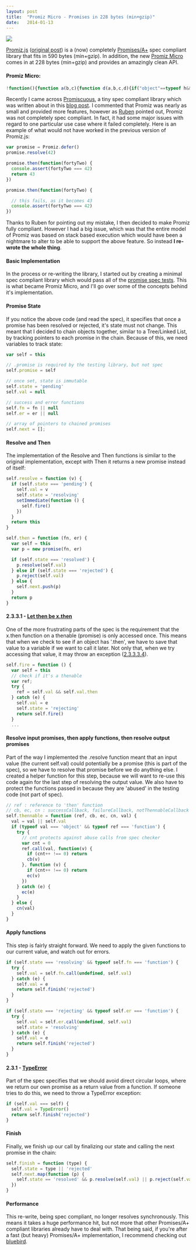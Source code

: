 ```yaml
---
layout: post
title:  "Promiz Micro - Promises in 228 bytes (min+gzip)"
date:   2014-01-13
---
```


[![](https://raw.github.com/Zolmeister/promiz/master/imgs/logo.png)](https://github.com/Zolmeister/promiz)

[Promiz.js](https://github.com/Zolmeister/promiz) ([original post](http://www.zolmeister.com/2013/07/promizjs.html)) is a (now) completely [Promises/A+](http://promises-aplus.github.io/promises-spec/) spec compliant library that fits in 590 bytes (min+gzip). In addition, the new&nbsp;[Promiz Micro](https://github.com/Zolmeister/promiz#promiz-micro) comes in at 228 bytes (min+gzip) and provides an amazingly clean API.

#### Promiz Micro:

```js
!function(){function a(b,c){function d(a,b,c,d){if("object"==typeof h&&"function"==typeof a)try{var e=0;a.call(h,function(a){e++||(h=a,b())},function(a){e++||(h=a,c())})}catch(f){h=f,c()}else d()}function e(){var a;try{a=h&&h.then}catch(i){return h=i,g=2,e()}d(a,function(){g=1,e()},function(){g=2,e()},function(){try{1==g&&"function"==typeof b?h=b(h):2==g&&"function"==typeof c&&(h=c(h),g=1)}catch(e){return h=e,j()}h==f?(h=TypeError(),j()):d(a,function(){j(3)},j,function(){j(1==g&&3)})})}var f=this,g=0,h=0,i=[];f.promise=f,f.resolve=function(a){return g||(h=a,g=1,setTimeout(e)),this},f.reject=function(a){return g||(h=a,g=2,setTimeout(e)),this},f.then=function(b,c){var d=new a(b,c);return 3==g?d.resolve(h):4==g?d.reject(h):i.push(d),d};var j=function(a){g=a||4,i.map(function(a){3==g&&a.resolve(h)||a.reject(h)})}}"undefined"!=typeof module?module.exports=a:this.Promiz=a}();
```

Recently I came across [Promiscuous](https://github.com/RubenVerborgh/promiscuous), a tiny spec compliant library&nbsp;which was written about in this [blog post](http://ruben.verborgh.org/blog/2013/12/31/promiscuous-promises/). I commented that Promiz was nearly as small and provided more features, however as [Ruben](https://github.com/RubenVerborgh)&nbsp;pointed out, Promiz was not completely spec compliant. In fact, it had some major issues with regard to one particular use case where it failed completely. Here is an example of what would not have worked in the previous version of Promiz.js:

```js
var promise = Promiz.defer()
promise.resolve(42)

promise.then(function(fortyTwo) {
  console.assert(fortyTwo === 42)
  return 43
})

promise.then(function(fortyTwo) {

  // this fails, as it becomes 43
  console.assert(fortyTwo === 42)
})
```

Thanks to Ruben for pointing out my mistake, I then decided to make Promiz fully compliant. However I had a big issue, which was that the entire model of Promiz was based on stack based execution which would have been a nightmare to alter to be able to support the above feature. So instead **I re-wrote the whole thing**.

#### Basic Implementation
In the process or re-writing the library, I started out by creating a minimal spec compliant library which would pass all of the [promise spec tests](https://github.com/promises-aplus/promises-tests). This is what became Promiz Micro, and I'll go over some of the concepts behind it's implementation.

#### Promise State
If you notice the above code (and read the spec), it specifies that once a promise has been resolved or rejected, it's state must not change. This meant that I decided to chain objects together, similar to a Tree/Linked List, by tracking pointers to each promise in the chain. Because of this, we need variables to track state:

```js
var self = this

// .promise is required by the testing library, but not spec
self.promise = self

// once set, state is immutable
self.state = 'pending'
self.val = null

// success and error functions
self.fn = fn || null
self.er = er || null

// array of pointers to chained promises
self.next = [];
```

#### Resolve and Then
The implementation of the Resolve and Then functions is similar to the original implementation, except with Then it returns a new promise instead of itself:

```js
self.resolve = function (v) {
  if (self.state === 'pending') {
    self.val = v
    self.state = 'resolving'
    setImmediate(function () {
      self.fire()
    })
  }
  return this
}

self.then = function (fn, er) {
  var self = this
  var p = new promise(fn, er)

  if (self.state === 'resolved') {
    p.resolve(self.val)
  } else if (self.state === 'rejected') {
    p.reject(self.val)
  } else {
    self.next.push(p)
  }
  return p
}
```

#### 2.3.3.1 - [Let then be x.then](http://promises-aplus.github.io/promises-spec/#point-66)
One of the more frustrating parts of the spec is the requirement that the x.then function on a thenable (promise) is only accessed once. This means that when we check to see if an object has '.then', we have to save that value to a variable if we want to call it later. Not only that, when we try accessing that value, it may throw an exception ([2.3.3.3.4](http://promises-aplus.github.io/promises-spec/#point-78)).

```js
self.fire = function () {
  var self = this
  // check if it's a thenable
  var ref;
  try {
    ref = self.val && self.val.then
  } catch (e) {
    self.val = e
    self.state = 'rejecting'
    return self.fire()
  }
  ...
```

#### Resolve input promises, then apply functions, then resolve output promises
Part of the way I implemented the .resolve function meant that an input value (the current self.val) could potentially be a promise (this is part of the spec), so we have to resolve that promise before we do anything else. I created a helper function for this step, because we will want to re-use this code again for the last step of resolving the output value. We also have to protect the functions passed in because they are 'abused' in the testing code (not part of spec).

```js
// ref : reference to 'then' function
// cb, ec, cn : successCallback, failureCallback, notThennableCallback
self.thennable = function (ref, cb, ec, cn, val) {
  val = val || self.val
  if (typeof val === 'object' && typeof ref === 'function') {
    try {
      // cnt protects against abuse calls from spec checker
      var cnt = 0
      ref.call(val, function(v) {
        if (cnt++ !== 0) return
        cb(v)
      }, function (v) {
        if (cnt++ !== 0) return
        ec(v)
      })
    } catch (e) {
      ec(e)
    }
  } else {
    cn(val)
  }
}
```

#### Apply functions
This step is fairly straight forward. We need to apply the given functions to our current value, and watch out for errors.

```js
if (self.state === 'resolving' && typeof self.fn === 'function') {
  try {
    self.val = self.fn.call(undefined, self.val)
  } catch (e) {
    self.val = e
    return self.finish('rejected')
  }
}

if (self.state === 'rejecting' && typeof self.er === 'function') {
  try {
    self.val = self.er.call(undefined, self.val)
    self.state = 'resolving'
  } catch (e) {
    self.val = e
    return self.finish('rejected')
  }
}
```

#### 2.3.1 - [TypeError](http://promises-aplus.github.io/promises-spec/#point-57)
Part of the spec specifies that we should avoid direct circular loops, where we return our own promise as a return value from a function. If someone tries to do this, we need to throw a TypeError exception:

```js
if (self.val === self) {
  self.val = TypeError()
  return self.finish('rejected')
}
```

#### Finish
Finally, we finish up our call by finalizing our state and calling the next promise in the chain:

```js
self.finish = function (type) {
  self.state = type || 'rejected'
  self.next.map(function (p) {
    self.state == 'resolved' && p.resolve(self.val) || p.reject(self.val)
  })
}
```

#### Performance
This re-write, being spec compliant, no longer resolves synchronously. This means it takes a huge performance hit, but not more that other Promises/A+ compliant libraries already have to deal with. That being said, if you're after a fast (but heavy) Promises/A+ implementation, I recommend checking out [bluebird](https://github.com/petkaantonov/bluebird).
